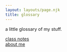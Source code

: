 ```yaml
---
layout: layouts/page.njk
title: glossary
---
```


a little glossary of my stuff.

<a href="/glossary/notes"> class notes </a>
<br>
<a href="/glossary/about"> about me </a>